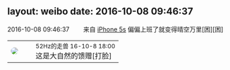 layout: weibo
date: 2016-10-08 09:46:37
---
<meta name="referrer" content="no-referrer" />

2016-10-08 09:46:37  &nbsp;&nbsp;&nbsp;&nbsp;&nbsp;&nbsp; 来自 <a href="sinaweibo://customweibosource" rel="nofollow">iPhone 5s</a>
偏偏上班了就变得晴空万里[困][困] ​​​

<table style="width: 100%;">
  <tr>
    <td style="width: 40px;"><img style="border-radius:50%" src="https://tva4.sinaimg.cn/crop.0.0.180.180.50/8beaf773jw1e8qgp5bmzyj2050050aa8.jpg?KID=imgbed,tva&Expires=1624466408&ssig=ILyTX3vAdg"></td>
    <td colspan="2"><small>52Hz的走兽 16-10-8 18:00</small><br/>这是大自然的馈赠[打脸]</td>
  </tr>
</table>
